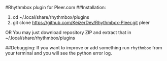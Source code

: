 #Rhythmbox plugin for Pleer.com
##Installation: 
1. cd ~/.local/share/rhythmbox/plugins
2. git clone https://github.com/KeizerDev/Rhythmbox-Pleer.git pleer

OR You may just download repository ZIP and extract that in ~/.local/share/rhythmbox/plugins

##Debugging:
If you want to improve or add something run `rhythmbox` from your terminal and you will see the python error log.

